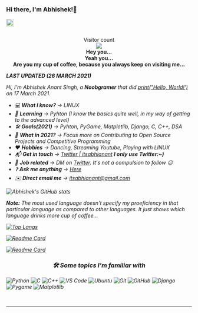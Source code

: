 ### Hi there, I'm Abhishek!👋

<a href="https://twitter.com/itsabhianant">
  <img align="left" alt="Abhishek Anant Singh | Twitter" width="21px" src="https://raw.githubusercontent.com/anuraghazra/anuraghazra/master/assets/twitter.svg" />
</a>

<br />
<br />

<p align="center"> 
  Visitor count<br>
  <img src="https://profile-counter.glitch.me/itsabhianant/count.svg" /><br>
  
  <b>
  Hey you...<br>
  Yeah you...<br>
  Are you my cup of coffee, because you always keep on visiting me...</b>
  <i>
</p>

***LAST UPDATED (26 MARCH 2021)***

Hi, I'm Abhishek Anant Singh, a ***Noobgramer*** that did [print("Hello, World!')](https://twitter.com/itsabhianant/status/1372056251459248131) on 17 March 2021.

- 💻 **What I know?** -> *LINUX*
- 🎒 **Learning** -> *Pyhton* (I know the basics quite well, in my way of getting to the advanced level)
- 🛠️ **Goals(2021)** -> *Pyhton*, *PyGame*, *Matplotlib*, *Django*, *C*, *C++*, *DSA*
- 🔭 **What in 2021?** -> Focus more on *Contributing to Open Source Projects* and *Competitive Programming*
- ❤️ **Hobbies** -> *Dancing*, *Streaming Youtube*, *Playing with LINUX*
- 📬 **Get in touch** -> [Twitter | itsabhianant](https://twitter.com/itsabhianant) **I only use Twitter:~)**
- 💼 **Job related** -> DM on [Twitter](https://twitter.com/itsabhianant). It's not a compulsion to follow 😉
- ❓  **Ask me anything** -> [Here](https://github.com/itsabhianant/itsabhianant/discussions/categories/q-a)
- ✉️ **Direct email me** -> itsabhianant@gmail.com

![Abhishek's GitHub stats](https://github-readme-stats.vercel.app/api?username=itsabhianant&show_icons=true&theme=dark)

***Note:*** *The most used language doesn't specify my proeficiency in that particular language as compared to other languages. It just shows which language drinks more cup of coffee...*

[![Top Langs](https://github-readme-stats.vercel.app/api/top-langs/?username=itsabhianant&show_icons=true&theme=dark&layout=compact)](https://github.com/anuraghazra/github-readme-stats)

[![Readme Card](https://github-readme-stats.vercel.app/api/pin/?username=itsabhianant&repo=t_shirts&show_owner=itsabhianant&theme=dark)](https://github.com/anuraghazra/github-readme-stats)

[![Readme Card](https://github-readme-stats.vercel.app/api/pin/?username=itsabhianant&repo=dream_vacation&show_owner=itsabhianant&theme=dark)](https://github.com/anuraghazra/github-readme-stats)

<h3 align="center">🛠 Some topics I'm familiar with</h3>


<div style="max-width:68rem;">

![Python](https://img.shields.io/badge/python%20-%2314354C.svg?&style=for-the-badge&logo=python&logoColor=white)
![C](https://img.shields.io/badge/c%20-%2300599C.svg?&style=for-the-badge&logo=c&logoColor=white)
![C++](https://img.shields.io/badge/c++%20-%2300599C.svg?&style=for-the-badge&logo=c%2B%2B&ogoColor=white)
![VS Code](https://img.shields.io/badge/-VS%20Code-007ACC?style=for-the-badge&logo=visual-studio-code&logoColor=ffffff)
![Ubuntu](https://img.shields.io/badge/Ubuntu-E95420?style=for-the-badge&logo=ubuntu&logoColor=white)
![Git](https://img.shields.io/badge/git%20-%23F05033.svg?&style=for-the-badge&logo=git&logoColor=white)
![GitHub](https://img.shields.io/badge/github%20-%23121011.svg?&style=for-the-badge&logo=github&logoColor=white)
![Django](https://shields.io/badge/Django%20-%092e20.svg?&style=for-the-badge&logo=Django&logoColor=white)
![Pygame](https://shields.io/badge/Pygame%20-%092e20.svg?&style=for-the-badge&logo=Pygame&logoColor=white)
![Matplotlib](https://img.shields.io/badge/Matplotlib%20-%2314354C.svg?&style=for-the-badge&logo=Matplotlib&logoColor=white)


</div>

<br>
<hr>
